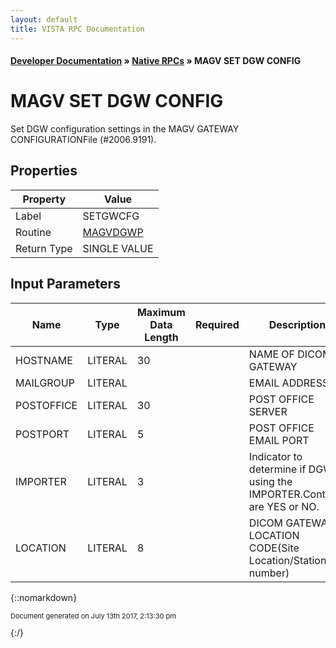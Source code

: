 ```yaml
---
layout: default
title: VISTA RPC Documentation
---
```


#### [Developer Documentation](../index) &#187; [Native RPCs](TableOfContents) &#187; MAGV SET DGW CONFIG<br/>
# MAGV SET DGW CONFIG

Set DGW configuration settings in the MAGV GATEWAY CONFIGURATIONFile (#2006.9191).

## Properties

Property | Value
--- | ---
Label | SETGWCFG
Routine | [MAGVDGWP](http://code.osehra.org/dox/Routine_MAGVDGWP_source.html)
Return Type | SINGLE VALUE


## Input Parameters

Name | Type | Maximum Data Length | Required | Description
--- | --- | --- | --- | ---
HOSTNAME | LITERAL | 30 |  | NAME OF DICOM GATEWAY
MAILGROUP | LITERAL |  |  | EMAIL ADDRESSEE
POSTOFFICE | LITERAL | 30 |  | POST OFFICE SERVER
POSTPORT | LITERAL | 5 |  | POST OFFICE EMAIL PORT
IMPORTER | LITERAL | 3 |  | Indicator to determine if DGW is using the IMPORTER.Contents are YES or NO.
LOCATION | LITERAL | 8 |  | DICOM GATEWAY LOCATION CODE(Site Location/Station number)



{::nomarkdown} <br/><p style="font-size: 11px">Document generated on July 13th 2017, 2:13:30 pm</p>{:/}